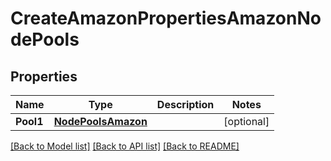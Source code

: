 # CreateAmazonPropertiesAmazonNodePools

## Properties
Name | Type | Description | Notes
------------ | ------------- | ------------- | -------------
**Pool1** | [**NodePoolsAmazon**](NodePoolsAmazon.md) |  | [optional] 

[[Back to Model list]](../README.md#documentation-for-models) [[Back to API list]](../README.md#documentation-for-api-endpoints) [[Back to README]](../README.md)


